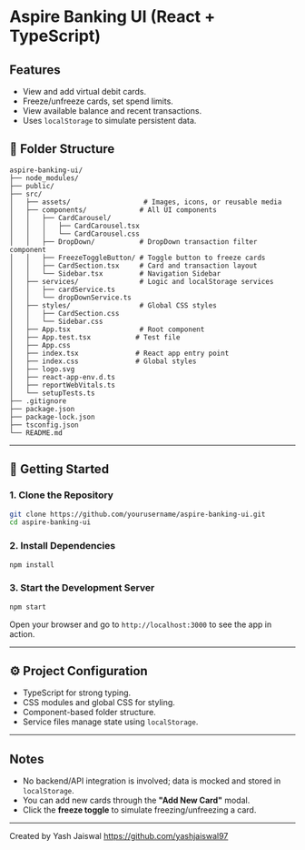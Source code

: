 
# Aspire Banking UI (React + TypeScript)


## Features

- View and add virtual debit cards.
- Freeze/unfreeze cards, set spend limits.
- View available balance and recent transactions.
- Uses `localStorage` to simulate persistent data.

## 📁 Folder Structure

```
aspire-banking-ui/
├── node_modules/
├── public/
├── src/
│   ├── assets/                  # Images, icons, or reusable media
│   ├── components/             # All UI components
│   │   ├── CardCarousel/
│   │   │   ├── CardCarousel.tsx
│   │   │   └── CardCarousel.css
│   │   ├── DropDown/           # DropDown transaction filter component
│   │   ├── FreezeToggleButton/ # Toggle button to freeze cards
│   │   ├── CardSection.tsx     # Card and transaction layout
│   │   └── Sidebar.tsx         # Navigation Sidebar
│   ├── services/               # Logic and localStorage services
│   │   ├── cardService.ts
│   │   └── dropDownService.ts
│   ├── styles/                 # Global CSS styles
│   │   ├── CardSection.css
│   │   └── Sidebar.css
│   ├── App.tsx                 # Root component
│   ├── App.test.tsx           # Test file
│   ├── App.css
│   ├── index.tsx              # React app entry point
│   ├── index.css              # Global styles
│   ├── logo.svg
│   ├── react-app-env.d.ts
│   ├── reportWebVitals.ts
│   └── setupTests.ts
├── .gitignore
├── package.json
├── package-lock.json
├── tsconfig.json
└── README.md
```

---

## 🚀 Getting Started

### 1. Clone the Repository

```bash
git clone https://github.com/yourusername/aspire-banking-ui.git
cd aspire-banking-ui
```

### 2. Install Dependencies

```bash
npm install
```

### 3. Start the Development Server

```bash
npm start
```

Open your browser and go to `http://localhost:3000` to see the app in action.

---

## ⚙️ Project Configuration

- TypeScript for strong typing.
- CSS modules and global CSS for styling.
- Component-based folder structure.
- Service files manage state using `localStorage`.

---

##  Notes


- No backend/API integration is involved; data is mocked and stored in `localStorage`.
- You can add new cards through the **"Add New Card"** modal.
- Click the **freeze toggle** to simulate freezing/unfreezing a card.

---



Created by Yash Jaiswal
https://github.com/yashjaiswal97
